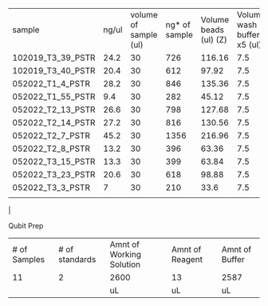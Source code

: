 |                   |       |                       |               |                       |                            |                   |                         |
| ----------------- | ----- | --------------------- | ------------- | --------------------- | -------------------------- | ----------------- | ----------------------- |
| sample            | ng/ul | volume of sample (ul) | ng* of sample | Volume beads (ul) (Z) | Volume wash buffer x5 (ul) | Total volume (ul) | Added beads cleanup (W) |
| 102019_T3_39_PSTR | 24.2  | 30                    | 726           | 116.16                | 7.5                        | 153.66            | 276.588                 |
| 102019_T3_40_PSTR | 20.4  | 30                    | 612           | 97.92                 | 7.5                        | 135.42            | 243.756                 |
| 052022_T1_4_PSTR  | 28.2  | 30                    | 846           | 135.36                | 7.5                        | 172.86            | 311.148                 |
| 052022_T1_55_PSTR | 9.4   | 30                    | 282           | 45.12                 | 7.5                        | 82.62             | 148.716                 |
| 052022_T2_13_PSTR | 26.6  | 30                    | 798           | 127.68                | 7.5                        | 165.18            | 297.324                 |
| 052022_T2_14_PSTR | 27.2  | 30                    | 816           | 130.56                | 7.5                        | 168.06            | 302.508                 |
| 052022_T2_7_PSTR  | 45.2  | 30                    | 1356          | 216.96                | 7.5                        | 254.46            | 458.028                 |
| 052022_T2_8_PSTR  | 13.2  | 30                    | 396           | 63.36                 | 7.5                        | 100.86            | 181.548                 |
| 052022_T3_15_PSTR | 13.3  | 30                    | 399           | 63.84                 | 7.5                        | 101.34            | 182.412                 |
| 052022_T3_23_PSTR | 20.6  | 30                    | 618           | 98.88                 | 7.5                        | 136.38            | 245.484                 |
| 052022_T3_3_PSTR  | 7     | 30                    | 210           | 33.6                  | 7.5                        | 71.1              | 127.98                  |
|                   |       |                       |               |                       |                            |                   |                         |
| 

Qubit Prep

|   |   |   |   |   |
|---|---|---|---|---|
|# of Samples|# of standards|Amnt of Working Solution|Amnt of Reagent|Amnt of Buffer|
|11|2|2600|13|2587|
|||uL|uL|uL|
